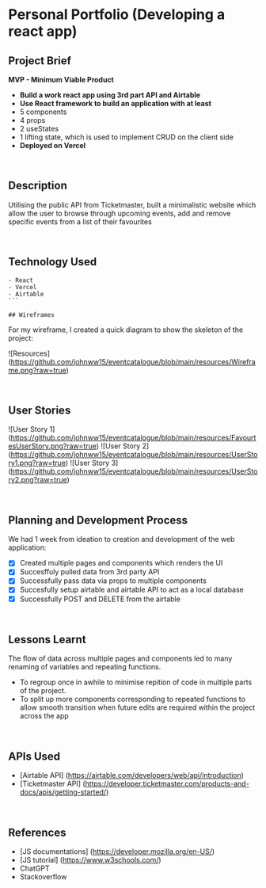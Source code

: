 # Personal Portfolio (Developing a react app)

## Project Brief

**MVP - Minimum Viable Product**

- **Build a work react app using 3rd part API and Airtable**
- **Use React framework to build an application with at least**
- 5 components
- 4 props
- 2 useStates
- 1 lifting state, which is used to implement CRUD on the client side
- **Deployed on Vercel**

<br>

## Description

Utilising the public API from Ticketmaster, built a minimalistic website which allow the user to browse through upcoming events, add and remove specific events from a list of their favourites

<br>

## Technology Used

````
- React
- Vercel
- Airtable
```

## Wireframes

````

For my wireframe, I created a quick diagram to show the skeleton of the project:

![Resources] (https://github.com/johnww15/eventcatalogue/blob/main/resources/Wireframe.png?raw=true)

<br>

## User Stories

![User Story 1] (https://github.com/johnww15/eventcatalogue/blob/main/resources/FavourtesUserStory.png?raw=true)
![User Story 2] (https://github.com/johnww15/eventcatalogue/blob/main/resources/UserStory1.png?raw=true)
![User Story 3] (https://github.com/johnww15/eventcatalogue/blob/main/resources/UserStory2.png?raw=true)

<br>

## Planning and Development Process

We had 1 week from ideation to creation and development of the web application:

- [x] Created multiple pages and components which renders the UI
- [x] Succesffuly pulled data from 3rd party API
- [x] Successfully pass data via props to multiple components
- [x] Succesfully setup airtable and airtable API to act as a local database
- [x] Successfully POST and DELETE from the airtable

<br>

## Lessons Learnt

The flow of data across multiple pages and components led to many renaming of variables and repeating functions.

- To regroup once in awhile to minimise repition of code in multiple parts of the project.
- To split up more components corresponding to repeated functions to allow smooth transition when future edits are required within the project across the app

<br>

## APIs Used

- [Airtable API] (https://airtable.com/developers/web/api/introduction)
- [Ticketmaster API] (https://developer.ticketmaster.com/products-and-docs/apis/getting-started/)

<br>

## References

- [JS documentations] (https://developer.mozilla.org/en-US/)
- [JS tutorial] (https://www.w3schools.com/)
- ChatGPT
- Stackoverflow
